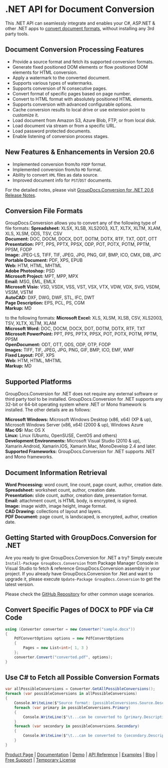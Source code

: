# .NET API for Document Conversion

This .NET API can seamlessly integrate and enables your C#, ASP.NET & other .NET apps to [convert document formats](https://products.groupdocs.com/conversion/net), without installing any 3rd party tools.

## Document Conversion Processing Features

- Provide a source format and fetch its supported conversion formats.
- Generate fixed positioned DOM elements or flow positioned DOM elements for HTML conversion.
- Apply a watermark to the converted document.
- Supports various types of watermarks.
- Supports conversion of N consecutive pages.
- Convert format of specific pages based on page number.
- Convert to HTML format with absolutely positioned HTML elements.
- Supports conversion with advanced configurable options.
- Cache conversion results to local drive or use extension point to customize it.
- Load document from Amazon S3, Azure Blob, FTP, or from local disk.
- Load document via stream or from a specific URL.
- Load password protected documents.
- Enable listening of conversion process stages.

## New Features & Enhancements in Version 20.6

- Implemented conversion from/to `FODP` format.
- Implemented conversion from/to `MD` format.
- Ability to convert `XML` files as data source.
- Improved document info for `PST`/`OST` documents.

For the detailed notes, please visit [GroupDocs.Conversion for .NET 20.6 Release Notes](https://docs.groupdocs.com/conversion/net/groupdocs-conversion-for-net-20-6-release-notes/).

## Conversion File Formats

GroupDocs.Conversion allows you to convert any of the following type of file formats:
**Spreadsheet:** XLSX, XLSB, XLS2003, XLT, XLTX, XLTM, XLAM, XLS, XLSM, ODS, TSV, CSV\
**Document:** DOC, DOCM, DOCX, DOT, DOTM, DOTX, RTF, TXT, ODT, OTT\
**Presentation:** PPT, PPS, PPTX, PPSX, ODP, POT, POTX, POTM, PPTM, PPSM, FODP\
**Image:** JPEG-LS, TIFF, TIF, JPEG, JPG, PNG, GIF, BMP, ICO, CMX, DIB, JPC\
**Portable Document:** PDF, XPS, EPUB\
**Web:** HTM, HTML, MHTML\
**Adobe Photoshop:** PSD\
**Microsoft Project:** MPT, MPP, MPX\
**Email:** MSG, EML, EMLX\
**Microsoft Visio:** VSD, VSDX, VSS, VST, VSX, VTX, VDW, VDX, SVG, VSDM, VSSM, VSTM\
**AutoCAD:** DXF, DWG, DWF, STL, IFC, DWT\
**Page Description:** EPS, PCL, PS, CGM\
**Markup:** MD

to the following formats:
**Microsoft Excel:** XLS, XLSM, XLSB, CSV, XLS2003, TSV, XLTX, XLTM, XLAM\
**Microsoft Word:** DOC, DOCM, DOCX, DOT, DOTM, DOTX, RTF, TXT\
**Microsoft PowerPoint:** PPT, PPS, PPTX, PPSX, POT, POTX, POTM, PPTM, PPSM\
**OpenDocument:** ODT, OTT, ODS, ODP, OTP, FODP\
**Images:** TIFF, TIF, JPEG, JPG, PNG, GIF, BMP, ICO, EMF, WMF\
**Fixed Layout:** PDF, XPS\
**Web:** HTM, HTML, MHTML\
**Markup:** MD

## Supported Platforms

GroupDocs.Conversion for .NET does not require any external software or third party tool to be installed. GroupDocs.Conversion for .NET supports any 32-bit or 64-bit operating system where .NET or Mono framework is installed. The other details are as follows:

**Microsoft Windows:** Microsoft Windows Desktop (x86, x64) (XP & up), Microsoft Windows Server (x86, x64) (2000 & up), Windows Azure\
**Mac OS:** Mac OS X\
**Linux:** Linux (Ubuntu, OpenSUSE, CentOS and others)\
**Development Environments:** Microsoft Visual Studio (2010 & up), Xamarin.Android, Xamarin.IOS, Xamarin.Mac, MonoDevelop 2.4 and later.\
**Supported Frameworks:** GroupDocs.Conversion for .NET  supports .NET and Mono frameworks.

## Document Information Retrieval

**Word Processing:** word count, line count, page count, author, creation date.\
**Spreadsheet:** worksheet count, author, creation date.\
**Presentation:** slide count, author, creation date, presentation format.\
**Email:** attachment count, is HTML body, is encrypted, is signed.\
**Image:** image width, image height, image format.\
**CAD Drawing:** collections of layout and layers.\
**PDF Document:** page count, is landscaped, is encrypted, author, creation date.

## Getting Started with GroupDocs.Conversion for .NET

Are you ready to give GroupDocs.Conversion for .NET a try? Simply execute `Install-Package GroupDocs.Conversion` from Package Manager Console in Visual Studio to fetch & reference GroupDocs.Conversion assembly in your project. If you already have GroupDocs.Conversion for .Net and want to upgrade it, please execute `Update-Package GroupDocs.Conversion` to get the latest version.

Please check the [GitHub Repository](https://github.com/groupdocs-conversion/GroupDocs.Conversion-for-.NET) for other common usage scenarios.

## Convert Specific Pages of DOCX to PDF via C# Code

```csharp
using (Converter converter = new Converter("sample.docx"))
{
    PdfConvertOptions options = new PdfConvertOptions
    {
        Pages = new List<int>{ 1, 3 }
    };
    converter.Convert("converted.pdf", options);
}
```

## Use C# to Fetch all Possible Conversion Formats

```csharp
var allPossibleConversions = Converter.GetAllPossibleConversions();
foreach (var possibleConversions in allPossibleConversions)
{
    Console.WriteLine($"Source format: {possibleConversions.Source.Description}");
    foreach (var primary in possibleConversions.Primary)
    {
        Console.WriteLine($"\t...can be converted to {primary.Description}");
    }
    foreach (var secondary in possibleConversions.Secondary)
    {
        Console.WriteLine($"\t...can be converted to {secondary.Description}");
    }
}
```

[Product Page](https://products.groupdocs.com/conversion/net) | [Documentation](https://docs.groupdocs.com/conversion/net/) | [Demo](https://products.groupdocs.app/conversion/family) | [API Reference](https://apireference.groupdocs.com/net/conversion) | [Examples](https://github.com/groupdocs-conversion/GroupDocs.Conversion-for-.NET) | [Blog](https://blog.groupdocs.com/category/conversion/) | [Free Support](https://forum.groupdocs.com/c/conversion) | [Temporary License](https://purchase.groupdocs.com/temporary-license)
